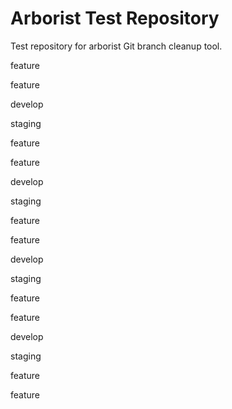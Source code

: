 # Arborist Test Repository

Test repository for arborist Git branch cleanup tool.


feature


feature


develop


staging


feature


feature


develop


staging


feature


feature


develop


staging


feature


feature


develop


staging


feature


feature
